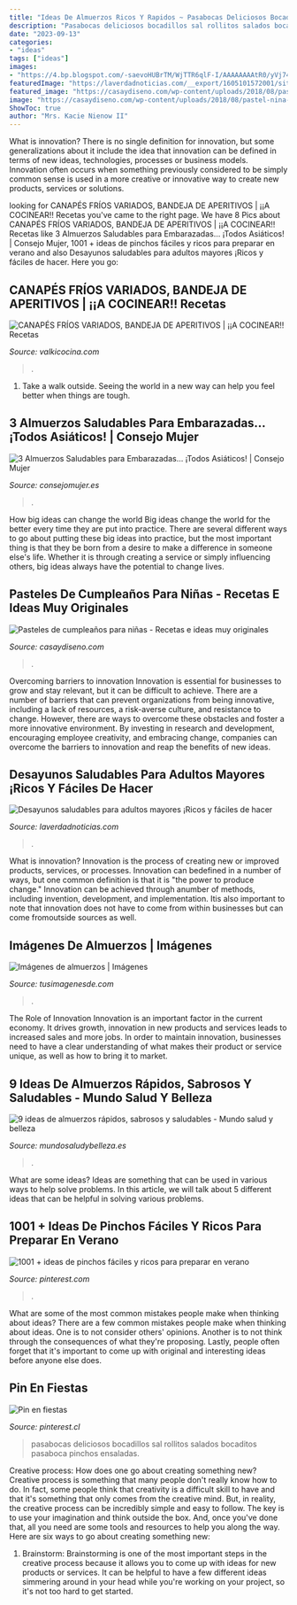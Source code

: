 ```yaml
---
title: "Ideas De Almuerzos Ricos Y Rapidos ~ Pasabocas Deliciosos Bocadillos Sal Rollitos Salados Bocaditos Pasaboca Pinchos Ensaladas"
description: "Pasabocas deliciosos bocadillos sal rollitos salados bocaditos pasaboca pinchos ensaladas"
date: "2023-09-13"
categories:
- "ideas"
tags: ["ideas"]
images:
- "https://4.bp.blogspot.com/-saevoHUBrTM/WjTTR6qlF-I/AAAAAAAAtR0/yVj74dxmnRAxME_up3BFv-GZelYIw0xJwCEwYBhgL/s1600/canapes-variados-frios-bandeja-aperitivos%2B7.jpg"
featuredImage: "https://laverdadnoticias.com/__export/1605101572001/sites/laverdad/img/2020/11/11/desayunos_saludables_adultods_mayores_faciles.jpeg_856875721.jpeg"
featured_image: "https://casaydiseno.com/wp-content/uploads/2018/08/pastel-nina-ideas-decoracion-flores.jpeg"
image: "https://casaydiseno.com/wp-content/uploads/2018/08/pastel-nina-ideas-decoracion-flores.jpeg"
ShowToc: true
author: "Mrs. Kacie Nienow II"
---
```



What is innovation?
There is no single definition for innovation, but some generalizations about it include the idea that innovation can be defined in terms of new ideas, technologies, processes or business models. Innovation often occurs when something previously considered to be simply common sense is used in a more creative or innovative way to create new products, services or solutions.

	

		
looking for CANAPÉS FRÍOS VARIADOS, BANDEJA DE APERITIVOS | ¡¡A COCINEAR!! Recetas you've came to the right page. We have 8 Pics about CANAPÉS FRÍOS VARIADOS, BANDEJA DE APERITIVOS | ¡¡A COCINEAR!! Recetas like 3 Almuerzos Saludables para Embarazadas… ¡Todos Asiáticos! | Consejo Mujer, 1001 + ideas de pinchos fáciles y ricos para preparar en verano and also Desayunos saludables para adultos mayores ¡Ricos y fáciles de hacer. Here you go:
		
    
## CANAPÉS FRÍOS VARIADOS, BANDEJA DE APERITIVOS | ¡¡A COCINEAR!! Recetas

<img loading=lazy src="https://4.bp.blogspot.com/-saevoHUBrTM/WjTTR6qlF-I/AAAAAAAAtR0/yVj74dxmnRAxME_up3BFv-GZelYIw0xJwCEwYBhgL/s1600/canapes-variados-frios-bandeja-aperitivos%2B7.jpg" onerror="this.onerror=null;this.src='https://tse4.mm.bing.net/th?id=OIP.1tKNsWNZp5Me5k6-UW-64wHaFj&amp;pid=15.1';" alt="CANAPÉS FRÍOS VARIADOS, BANDEJA DE APERITIVOS | ¡¡A COCINEAR!! Recetas">

_Source: valkicocina.com_

>. 

	

1. Take a walk outside. Seeing the world in a new way can help you feel better when things are tough.

    
## 3 Almuerzos Saludables Para Embarazadas… ¡Todos Asiáticos! | Consejo Mujer

<img loading=lazy src="https://www.consejomujer.es/wp-content/uploads/2018/10/Almuerzo.jpg" onerror="this.onerror=null;this.src='https://tse3.mm.bing.net/th?id=OIP.4bUy6bUvbdWTI4Bn_nReTwHaF2&amp;pid=15.1';" alt="3 Almuerzos Saludables para Embarazadas… ¡Todos Asiáticos! | Consejo Mujer">

_Source: consejomujer.es_

>. 

	

How big ideas can change the world
Big ideas change the world for the better every time they are put into practice. There are several different ways to go about putting these big ideas into practice, but the most important thing is that they be born from a desire to make a difference in someone else's life. Whether it is through creating a service or simply influencing others, big ideas always have the potential to change lives.

    
## Pasteles De Cumpleaños Para Niñas - Recetas E Ideas Muy Originales

<img loading=lazy src="https://casaydiseno.com/wp-content/uploads/2018/08/pastel-nina-ideas-decoracion-flores.jpeg" onerror="this.onerror=null;this.src='https://tse2.mm.bing.net/th?id=OIP.6Ms-mOnTJXhrSWWbz9pSswHaLH&amp;pid=15.1';" alt="Pasteles de cumpleaños para niñas - Recetas e ideas muy originales">

_Source: casaydiseno.com_

>. 

	

Overcoming barriers to innovation
Innovation is essential for businesses to grow and stay relevant, but it can be difficult to achieve. There are a number of barriers that can prevent organizations from being innovative, including a lack of resources, a risk-averse culture, and resistance to change.
However, there are ways to overcome these obstacles and foster a more innovative environment. By investing in research and development, encouraging employee creativity, and embracing change, companies can overcome the barriers to innovation and reap the benefits of new ideas.

    
## Desayunos Saludables Para Adultos Mayores ¡Ricos Y Fáciles De Hacer

<img loading=lazy src="https://laverdadnoticias.com/__export/1605101572001/sites/laverdad/img/2020/11/11/desayunos_saludables_adultods_mayores_faciles.jpeg_856875721.jpeg" onerror="this.onerror=null;this.src='https://tse3.mm.bing.net/th?id=OIP.vugYZzdDQL5kEyoa8Ll56AHaD4&amp;pid=15.1';" alt="Desayunos saludables para adultos mayores ¡Ricos y fáciles de hacer">

_Source: laverdadnoticias.com_

>. 

	

What is innovation?
Innovation is the process of creating new or improved products, services, or processes. Innovation can bedefined in a number of ways, but one common definition is that it is "the power to produce change." Innovation can be achieved through anumber of methods, including invention, development, and implementation. Itis also important to note that innovation does not have to come from within businesses but can come fromoutside sources as well.

    
## Imágenes De Almuerzos | Imágenes

<img loading=lazy src="http://tusimagenesde.com/wp-content/uploads/2016/08/almuerzos-1.jpg" onerror="this.onerror=null;this.src='https://tse1.mm.bing.net/th?id=OIP.8da2mRR91zrIAAH1_9b9qwHaE9&amp;pid=15.1';" alt="Imágenes de almuerzos | Imágenes">

_Source: tusimagenesde.com_

>. 

	

The Role of Innovation
Innovation is an important factor in the current economy. It drives growth, innovation in new products and services leads to increased sales and more jobs. In order to maintain innovation, businesses need to have a clear understanding of what makes their product or service unique, as well as how to bring it to market.

    
## 9 Ideas De Almuerzos Rápidos, Sabrosos Y Saludables - Mundo Salud Y Belleza

<img loading=lazy src="https://mundosaludybelleza.es/wp-content/uploads/2021/06/2ffee5ec8a810bcd98b5648ce6f770ca.jpg" onerror="this.onerror=null;this.src='https://tse1.mm.bing.net/th?id=OIP.E0P_4LwebFcisDnS3zD9sQHaE-&amp;pid=15.1';" alt="9 ideas de almuerzos rápidos, sabrosos y saludables - Mundo salud y belleza">

_Source: mundosaludybelleza.es_

>. 

	

What are some ideas?
Ideas are something that can be used in various ways to help solve problems. In this article, we will talk about 5 different ideas that can be helpful in solving various problems.

    
## 1001 + Ideas De Pinchos Fáciles Y Ricos Para Preparar En Verano

<img loading=lazy src="https://i.pinimg.com/originals/c2/a7/d7/c2a7d7fe5ba3ae9d7d43dccd2e129136.jpg" onerror="this.onerror=null;this.src='https://tse1.mm.bing.net/th?id=OIP.1ajxQBVYMlAc4Lnpi054DwHaIT&amp;pid=15.1';" alt="1001 + ideas de pinchos fáciles y ricos para preparar en verano">

_Source: pinterest.com_

>. 

	

What are some of the most common mistakes people make when thinking about ideas?
There are a few common mistakes people make when thinking about ideas. One is to not consider others' opinions. Another is to not think through the consequences of what they're proposing. Lastly, people often forget that it's important to come up with original and interesting ideas before anyone else does.

    
## Pin En Fiestas

<img loading=lazy src="https://i.pinimg.com/originals/e5/ed/10/e5ed109c860782356916cd6c269ffb4a.jpg" onerror="this.onerror=null;this.src='https://tse4.mm.bing.net/th?id=OIP.O4wxNMDOC2bysdpRhYsubwHaFj&amp;pid=15.1';" alt="Pin en fiestas">

_Source: pinterest.cl_

>pasabocas deliciosos bocadillos sal rollitos salados bocaditos pasaboca pinchos ensaladas. 

	

Creative process: How does one go about creating something new?
Creative process is something that many people don't really know how to do. In fact, some people think that creativity is a difficult skill to have and that it's something that only comes from the creative mind. But, in reality, the creative process can be incredibly simple and easy to follow. The key is to use your imagination and think outside the box. And, once you've done that, all you need are some tools and resources to help you along the way. Here are six ways to go about creating something new: 
1) Brainstorm: Brainstorming is one of the most important steps in the creative process because it allows you to come up with ideas for new products or services. It can be helpful to have a few different ideas simmering around in your head while you're working on your project, so it's not too hard to get started.


